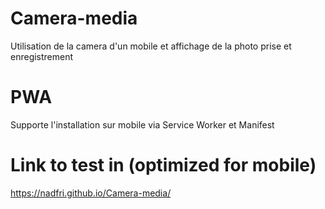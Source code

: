 # Camera-media
Utilisation de la camera d'un mobile et affichage de la photo prise et enregistrement

# PWA
Supporte l'installation sur mobile via Service Worker et Manifest

# Link to test in (optimized for mobile)
https://nadfri.github.io/Camera-media/
